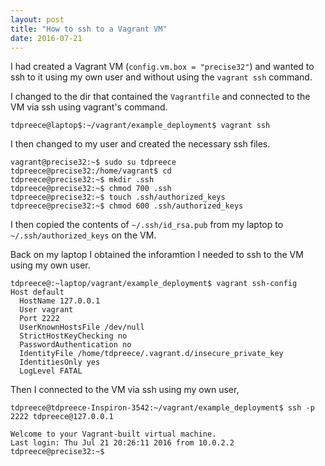 ```yaml
---
layout: post
title: "How to ssh to a Vagrant VM"
date: 2016-07-21
---
```


I had created a Vagrant VM (`config.vm.box = "precise32"`) and wanted to
ssh to it using my own user and without using the `vagrant ssh` command.

I changed to the dir that contained the `Vagrantfile` and connected to the
VM via ssh using vagrant's command.

```
tdpreece@laptop$:~/vagrant/example_deployment$ vagrant ssh
```

I then changed to my user and created the necessary ssh files.

```
vagrant@precise32:~$ sudo su tdpreece
tdpreece@precise32:/home/vagrant$ cd
tdpreece@precise32:~$ mkdir .ssh
tdpreece@precise32:~$ chmod 700 .ssh
tdpreece@precise32:~$ touch .ssh/authorized_keys
tdpreece@precise32:~$ chmod 600 .ssh/authorized_keys
```

I then copied the contents of `~/.ssh/id_rsa.pub` from my laptop to 
`~/.ssh/authorized_keys` on the VM.

Back on my laptop I obtained the inforamtion I needed to ssh to the VM
using my own user. 

```
tdpreece@:~laptop/vagrant/example_deployment$ vagrant ssh-config
Host default
  HostName 127.0.0.1
  User vagrant
  Port 2222
  UserKnownHostsFile /dev/null
  StrictHostKeyChecking no
  PasswordAuthentication no
  IdentityFile /home/tdpreece/.vagrant.d/insecure_private_key
  IdentitiesOnly yes
  LogLevel FATAL
```

Then I connected to the VM via ssh using my own user,

```
tdpreece@tdpreece-Inspiron-3542:~/vagrant/example_deployment$ ssh -p 2222 tdpreece@127.0.0.1

Welcome to your Vagrant-built virtual machine.
Last login: Thu Jul 21 20:26:11 2016 from 10.0.2.2
tdpreece@precise32:~$ 
```
